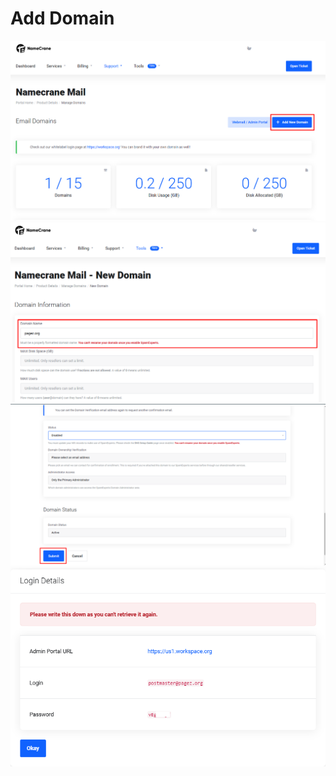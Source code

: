 # Add Domain

![1](images/add-domain/1.png)
![2](images/add-domain/2.png)
![3](images/add-domain/3.png)
![4](images/add-domain/4.png)
